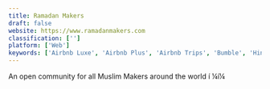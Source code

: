 ```yaml
---
title: Ramadan Makers
draft: false 
website: https://www.ramadanmakers.com
classification: ['']
platform: ['Web']
keywords: ['Airbnb Luxe', 'Airbnb Plus', 'Airbnb Trips', 'Bumble', 'Hinge', 'M8', 'Muadzin', 'Muzbnb', 'PrayerMate', 'Praying.Works', 'Qawl', 'Techies Project', 'The League', 'Tinder Gold', 'Trippiness', 'Women Who Startup Radio']
---
```

An open community for all Muslim Makers around the world í ¼í¼
